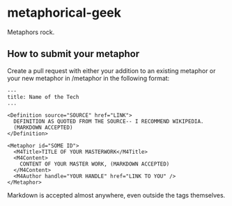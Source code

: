 metaphorical-geek
=================

Metaphors rock.

## How to submit your metaphor

Create a pull request with either your addition to an existing metaphor or your
new metaphor in /metaphor in the following format:

```
---
title: Name of the Tech
...

<Definition source="SOURCE" href="LINK">
  DEFINITION AS QUOTED FROM THE SOURCE-- I RECOMMEND WIKIPEDIA.
  (MARKDOWN ACCEPTED)
</Definition>

<Metaphor id="SOME ID">
  <M4Title>TITLE OF YOUR MASTERWORK</M4Title>
  <M4Content>
    CONTENT OF YOUR MASTER WORK, (MARKDOWN ACCEPTED)
  </M4Content>
  <M4Author handle="YOUR HANDLE" href="LINK TO YOU" />
</Metaphor>
```

Markdown is accepted almost anywhere, even outside the tags themselves.
